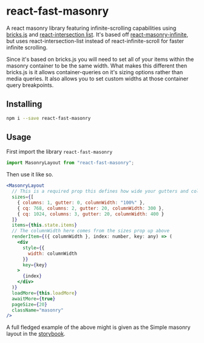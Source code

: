 # react-fast-masonry

A react masonry library featuring infinite-scrolling capabilities using [bricks.js](http://callmecavs.com/bricks.js/) and [react-intersection list](https://github.com/researchgate/react-intersection-list). It's based off [react-masonry-infinite](https://github.com/skoob13/react-masonry-infinite), but uses react-intersection-list instead of react-infinite-scroll for faster infinite scrolling.

Since it's based on bricks.js you will need to set all of your items within the masonry container to be the same width. What makes this different then bricks.js is it allows container-queries on it's sizing options rather than media queries. It also allows you to set custom widths at those container query breakpoints.

## Installing

```sh
npm i --save react-fast-masonry
```

## Usage

First import the library `react-fast-masonry`

```jsx
import MasonryLayout from "react-fast-masonry";
```

Then use it like so.

```jsx
<MasonryLayout
  // This is a required prop this defines how wide your gutters and columns are (required) and optionally provides a way to  define your column-width (columnWidth) and container-queries (cq)
  sizes={[
    { columns: 1, gutter: 0, columnWidth: "100%" },
    { cq: 768, columns: 2, gutter: 20, columnWidth: 300 },
    { cq: 1024, columns: 3, gutter: 20, columnWidth: 400 }
  ]}
  items={this.state.items}
  // The columnWidth here comes from the sizes prop up above
  renderItem={({ columnWidth }, index: number, key: any) => (
    <div
      style={{
        width: columnWidth
      }}
      key={key}
    >
      {index}
    </div>
  )}
  loadMore={this.loadMore}
  awaitMore={true}
  pageSize={20}
  className="masonry"
/>
```

A full fledged example of the above might is given as the Simple masonry layout in the [storybook](https://johnsonjo4531.github.io/react-fast-masonry/?selectedKind=FastMasonry&selectedStory=Simple%20masonry%20layout&full=0&addons=0&stories=1&panelRight=0).


